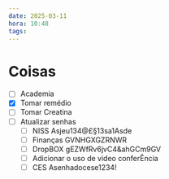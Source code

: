 ```yaml
---
date: 2025-03-11
hora: 10:48
tags:
---
```





# Coisas
- [ ] Academia
- [x] Tomar remédio
- [ ] Tomar Creatina
- [ ] Atualizar senhas
	- [ ] NISS Asjeu134@£§13sa1Asde
	- [ ] Finanças GVNHGXGZRNWR
	- [ ] DropBOX gEZWfRv6jvC4&ahGCm9GV 
	- [ ] Adicionar o uso de video conferÊncia
	- [ ] CES Asenhadocese1234!